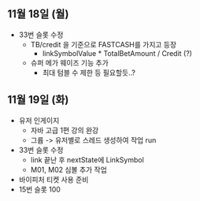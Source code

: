 
## 11월 18일 (월)

- 33번 슬롯 수정
	- TB/credit 을 기준으로 FASTCASH를 가지고 등장
		- linkSymbolValue * TotalBetAmount / Credit (?)
	- 슈퍼 메가 웨이즈 기능 추가
		- 최대 텀블 수 제한 등 필요할듯..?


## 11월 19일 (화)

- 유저 인게이지
	- 자바 고급 1편 강의 완강
	- 그륩 -> 유저별로 스레드 생성하여 작업 run
- 33번 슬롯 수정
	- link 끝난 후 nextState에 LinkSymbol
	- M01, M02 심볼 추가 작업
- 바이피처 티켓 사용 준비
- 15번 슬롯 100
